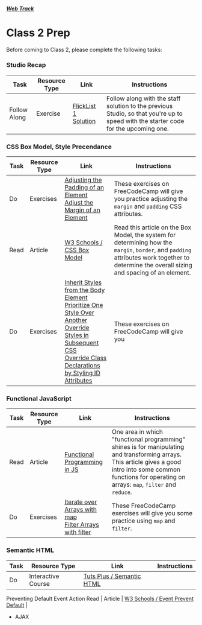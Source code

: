 ##### [Web Track](../..)

# Class 2 Prep 

Before coming to Class 2, please complete the following tasks:

### Studio Recap
Task | Resource Type | Link | Instructions
-----|---------------|------|-------------
Follow Along | Exercise | <a href="../studios/flicklist-1/staff-solution" target="_blank">FlickList 1 Solution</a> | Follow along with the staff solution to the previous Studio, so that you're up to speed with the starter code for the upcoming one.

### CSS Box Model, Style Precendance
Task | Resource Type | Link | Instructions
-----|---------------|------|-------------
Do | Exercises | <a href="https://www.freecodecamp.com/challenges/adjusting-the-padding-of-an-element" target="_blank">Adjusting the Padding of an Element</a> <br/> <a href="https://www.freecodecamp.com/challenges/adjust-the-margin-of-an-element" target="_blank">Adjust the Margin of an Element</a> | These exercises on FreeCodeCamp will give you practice adjusting the `margin` and `padding` CSS attributes.
Read | Article | <a href="http://www.w3schools.com/css/css_boxmodel.asp" target="_blank"> W3 Schools / CSS Box Model </a> | Read this article on the Box Model, the system for determining how the `margin`, `border`, and `padding` attributes work together to determine the overall sizing and spacing of an element.
Do | Exercises | <a href="https://www.freecodecamp.com/challenges/inherit-styles-from-the-body-element" target="_blank">Inherit Styles from the Body Element</a> <br/> <a href="https://www.freecodecamp.com/challenges/prioritize-one-style-over-another" target="_blank">Prioritize One Style Over Another</a> <br/> <a href="https://www.freecodecamp.com/challenges/override-styles-in-subsequent-css"  target="_blank">Override Styles in Subsequent CSS</a> </br> <a href="https://www.freecodecamp.com/challenges/override-class-declarations-by-styling-id-attributes" target="_blank">Override Class Declarations by Styling ID Attributes</a> | These exercises on FreeCodeCamp will give you 
 
### Functional JavaScript
Task | Resource Type | Link | Instructions
-----|---------------|------|-------------
Read | Article | <a href="http://cryto.net/~joepie91/blog/2015/05/04/functional-programming-in-javascript-map-filter-reduce/" target="_blank">Functional Programming in JS</a> | One area in which "functional programming" shines is for manipulating and transforming arrays. This article gives a good intro into some common functions for operating on arrays: `map`, `filter` and `reduce`. 
Do | Exercises | <a href="https://www.freecodecamp.com/challenges/iterate-over-arrays-with-map" target="_blank">Iterate over Arrays with map</a> <br/> <a href="https://www.freecodecamp.com/challenges/filter-arrays-with-filter" target="_blank">Filter Arrays with filter</a> | These FreeCodeCamp exercises will give you some practice using `map` and `filter`.

### Semantic HTML
Task | Resource Type | Link | Instructions
-----|---------------|------|-------------
Do | Interactive Course | <a href="http://webdesign.tutsplus.com/courses/semantic-html-how-to-structure-web-pages" target="_blank">Tuts Plus / Semantic HTML</a>

Preventing Default Event Action
Read | Article | <a href="http://www.w3schools.com/jsref/event_preventdefault.asp">W3 Schools / Event Prevent Default</a> | 

 * AJAX
